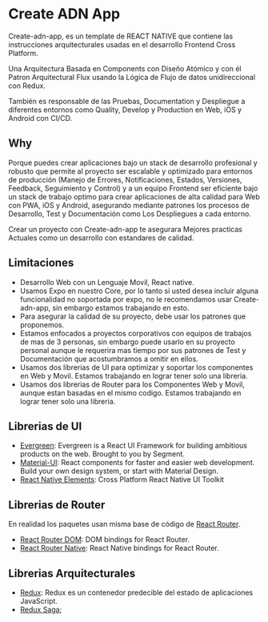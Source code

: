 # Create ADN App

Create-adn-app, es un template de REACT NATIVE que contiene las instrucciones arquitecturales usadas en el desarrollo Frontend Cross Platform.

Una Arquitectura Basada en Components con Diseño Atómico y con él Patron Arquitectural Flux  usando la Lógica de Flujo de datos unidireccional con Redux.

También es responsable de las Pruebas, Documentation y Despliegue a diferentes entornos como Quality, Develop y Production en Web, iOS y Android con CI/CD.

## Why

Porque puedes crear aplicaciones bajo un stack de desarrollo profesional y robusto que permite al proyecto ser escalable y optimizado para entornos de producción (Manejo de Errores, Notificaciones, Estados, Versiones, Feedback, Seguimiento y Control) y a un equipo Frontend ser eficiente bajo un stack de trabajo optimo para crear aplicaciones de alta calidad para Web con PWA, iOS y Android, asegurando mediante patrones los procesos de Desarrollo, Test y Documentación como Los Despliegues a cada entorno.

Crear un proyecto con Create-adn-app te asegurara Mejores practicas Actuales como un desarrollo con estandares de calidad. 

## Limitaciones

- Desarrollo Web con un Lenguaje Movil, React native.
- Usamos Expo en nuestro Core, por lo tanto si usted desea incluir alguna funcionalidad no soportada por expo, no le recomendamos usar Create-adn-app, sin embargo estamos trabajando en esto.
- Para asegurar la calidad de su proyecto, debe usar los patrones que proponemos.
- Estamos enfocados a proyectos corporativos con equipos de trabajos de mas de 3 personas, sin embargo puede usarlo en su proyecto personal aunque le requerira mas tiempo por sus patrones de Test y Documentación que acostumbramos a omitir en ellos.
- Usamos dos librerias de UI para optimizar y soportar los componentes en Web y Movil. Estamos trabajando en lograr tener solo una libreria.
- Usamos dos librerias de Router para los Componentes Web y Movil, aunque estan basadas en el mismo codigo. Estamos trabajando en lograr tener solo una libreria.

## Librerias de UI

- [Evergreen](https://evergreen.segment.com/): Evergreen is a React UI Framework for building ambitious products on the web. Brought to you by Segment.
- [Material-UI](https://material-ui.com/): React components for faster and easier web development. Build your own design system, or start with Material Design.
- [React Native Elements](https://react-native-elements.github.io/react-native-elements/): Cross Platform React Native UI Toolkit

## Librerias de Router
En realidad los paquetes usan misma base de código de [React Router](https://github.com/ReactTraining/react-router#readme).
- [React Router DOM](https://github.com/ReactTraining/react-router/tree/master/packages/react-router-dom): DOM bindings for React Router.
- [React Router Native](https://github.com/ReactTraining/react-router/tree/master/packages/react-router-native): React Native bindings for React Router.

## Librerias Arquitecturales
- [Redux](https://es.redux.js.org/): Redux es un contenedor predecible del estado de aplicaciones JavaScript.
- [Redux Saga](https://redux-saga.js.org/); 